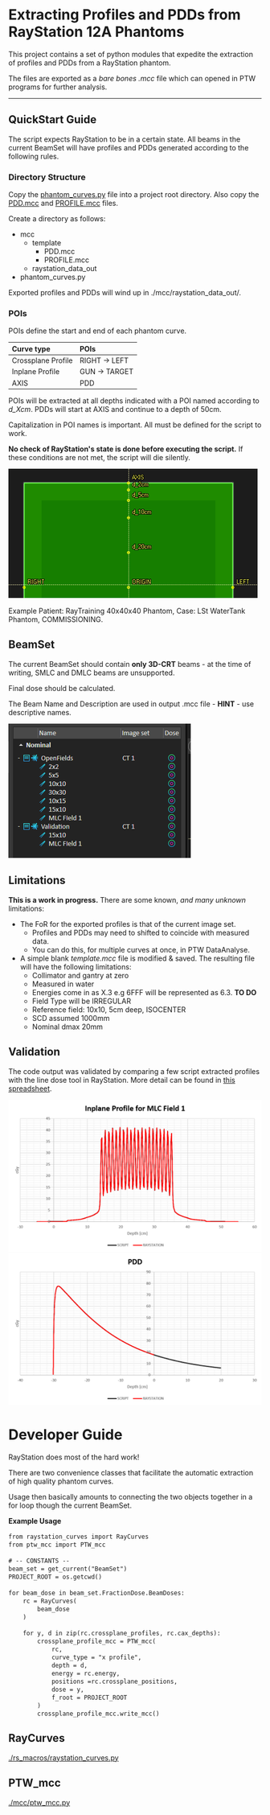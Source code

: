 # Extracting Profiles and PDDs from RayStation 12A Phantoms 

This project contains a set of python modules that expedite the extraction of profiles and PDDs from a RayStation phantom. 

The files are exported as a *bare bones* *.mcc* file which can opened in PTW programs for further analysis. 

---
## QuickStart Guide 

The script expects RayStation to be in a certain state. 
All beams in the current BeamSet will have profiles and PDDs generated according to the following rules. 

### Directory Structure 
Copy the [phantom_curves.py](./phantom_curves.py) file into a project root directory. Also copy the [PDD.mcc](./mcc/template/PDD.mcc) and [PROFILE.mcc](./mcc/template/PROFILE.mcc) files. 

Create a directory as follows:
- mcc
    - template
        - PDD.mcc
        - PROFILE.mcc
    - raystation_data_out 
- phantom_curves.py

Exported profiles and PDDs will wind up in ./mcc/raystation_data_out/.

### POIs
POIs define the start and end of each phantom curve. 

| Curve type | POIs |
| :--- | :--- |
| Crossplane Profile | RIGHT -> LEFT |
| Inplane Profile | GUN -> TARGET | 
| AXIS | PDD |

POIs will be extracted at all depths indicated with a POI named according to *d_Xcm*. PDDs will start at AXIS and continue to a depth of 50cm. 

Capitalization in POI names is important. All must be defined for the script to work. 

**No check of RayStation's state is done before executing the script.** If these conditions are not met, the script will die silently.

![Example RayStation set-up.](./screenshots/ex1_phantom.png)

Example Patient: 
RayTraining 40x40x40 Phantom, Case: LSt WaterTank Phantom, COMMISSIONING. 

## BeamSet
The current BeamSet should contain **only 3D-CRT** beams - at the time of writing, SMLC and DMLC beams are unsupported.

Final dose should be calculated. 

The Beam Name and Description are used in output .mcc file - **HINT** - use descriptive names. 

![Example Plans with Descriptive Beam Names](./screenshots/ex2_beams.png) 

## Limitations 
**This is a work in progress.** 
There are some known, *and many unknown* limitations:

- The FoR for the exported profiles is that of the current image set. 
    - Profiles and PDDs may need to shifted to coincide with measured data. 
    - You can do this, for multiple curves at once, in PTW DataAnalyse.
- A simple blank *template.mcc* file is modified & saved. The resulting file will have the following limitations: 
   - Collimator and gantry at zero
   - Measured in water 
    - Energies come in as X.3 e.g 6FFF will be represented as 6.3. **TO DO**
    - Field Type will be IRREGULAR
    - Reference field: 10x10, 5cm deep, ISOCENTER 
    - SCD assumed 1000mm
    - Nominal dmax 20mm


## Validation 

The code output was validated by comparing a few script extracted profiles with the line dose tool in RayStation. More detail can be found in [this spreadsheet](./validation/validating_phantom_curves_script.xlsx).

![Inplane Profile Script vs Manual for a complex MLC 3D-CRT beam](./screenshots/MLCFileld1.png)
![PDD script vs Manual for an example simple beam PDD](./screenshots/PDD.png)

# Developer Guide 
RayStation does most of the hard work! 

There are two convenience classes that facilitate the automatic extraction of high quality phantom curves. 

Usage then basically amounts to connecting the two objects together in a for loop though the current
BeamSet.

**Example Usage**

```
from raystation_curves import RayCurves
from ptw_mcc import PTW_mcc 

# -- CONSTANTS -- 
beam_set = get_current("BeamSet")
PROJECT_ROOT = os.getcwd() 

for beam_dose in beam_set.FractionDose.BeamDoses:
    rc = RayCurves(
        beam_dose
    )

    for y, d in zip(rc.crossplane_profiles, rc.cax_depths):
        crossplane_profile_mcc = PTW_mcc(
            rc,
            curve_type = "x profile",
            depth = d,
            energy = rc.energy,
            positions =rc.crossplane_positions,
            dose = y,
            f_root = PROJECT_ROOT
        )
        crossplane_profile_mcc.write_mcc()
```

## RayCurves 
[./rs_macros/raystation_curves.py](./rs_macros/raystation_curves.py)

## PTW_mcc 
[./mcc/ptw_mcc.py](./mcc/ptw_mcc.py) 
